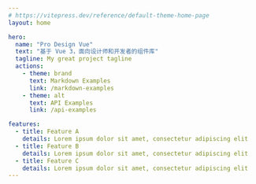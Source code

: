 ```yaml
---
# https://vitepress.dev/reference/default-theme-home-page
layout: home

hero:
  name: "Pro Design Vue"
  text: "基于 Vue 3，面向设计师和开发者的组件库"
  tagline: My great project tagline
  actions:
    - theme: brand
      text: Markdown Examples
      link: /markdown-examples
    - theme: alt
      text: API Examples
      link: /api-examples

features:
  - title: Feature A
    details: Lorem ipsum dolor sit amet, consectetur adipiscing elit
  - title: Feature B
    details: Lorem ipsum dolor sit amet, consectetur adipiscing elit
  - title: Feature C
    details: Lorem ipsum dolor sit amet, consectetur adipiscing elit
---
```


